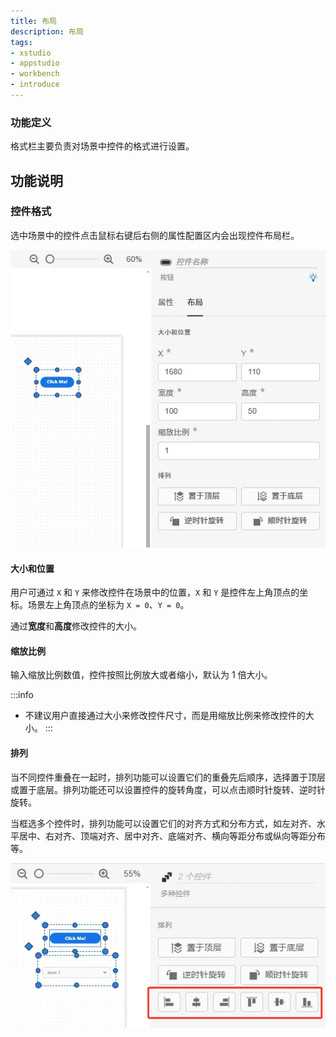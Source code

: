```yaml
---
title: 布局
description: 布局
tags:
- xstudio
- appstudio
- workbench
- introduce
---
```


### 功能定义

格式栏主要负责对场景中控件的格式进行设置。

## 功能说明

### 控件格式

选中场景中的控件点击鼠标右键后右侧的属性配置区内会出现控件布局栏。

![控件布局栏](./1.png)

#### 大小和位置

用户可通过 `X` 和 `Y` 来修改控件在场景中的位置，`X` 和 `Y` 是控件左上角顶点的坐标。场景左上角顶点的坐标为 `X = 0`、`Y = 0`。

通过**宽度**和**高度**修改控件的大小。

#### 缩放比例

输入缩放比例数值，控件按照比例放大或者缩小，默认为 1 倍大小。

:::info
- 不建议用户直接通过大小来修改控件尺寸，而是用缩放比例来修改控件的大小。
:::

<!-- ![使用缩放比例修改控件大小](./2.png) -->

#### 排列

当不同控件重叠在一起时，排列功能可以设置它们的重叠先后顺序，选择置于顶层或置于底层。排列功能还可以设置控件的旋转角度，可以点击顺时针旋转、逆时针旋转。

当框选多个控件时，排列功能可以设置它们的对齐方式和分布方式，如左对齐、水平居中、右对齐、顶端对齐、居中对齐、底端对齐、横向等距分布或纵向等距分布等。

![多控件排列](./3.png)